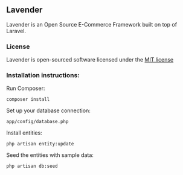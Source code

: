 ## Lavender

Lavender is an Open Source E-Commerce Framework built on top of Laravel.

### License

Lavender is open-sourced software licensed under the [MIT license](http://opensource.org/licenses/MIT)

### Installation instructions:

Run Composer:

    composer install

Set up your database connection:

    app/config/database.php

Install entities:

    php artisan entity:update

Seed the entities with sample data:

    php artisan db:seed



